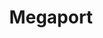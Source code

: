 ---
blog: https://megaport.com/blog
codehost: https://github.com/megaport
facebook: https://facebook.com/megaportnetworks
googleplus: https://plus.google.com/b/109947527924402972009/109947527924402972009
linkedin: https://linkedin.com/company/megaport
logohandle: megaport
sort: megaport
title: Megaport
twitter: https://x.com/megaportnetwork
website: https://www.megaport.com/
youtube: https://youtube.com/channel/UCdVx98wdrhcTCIuw8UE5hIA
---